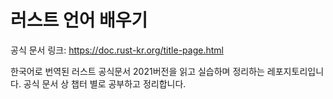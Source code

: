 # 러스트 언어 배우기
공식 문서 링크: https://doc.rust-kr.org/title-page.html

한국어로 번역된 러스트 공식문서 2021버전을 읽고 실습하며 정리하는 레포지토리입니다. 공식 문서 상 챕터 별로 공부하고 정리합니다.